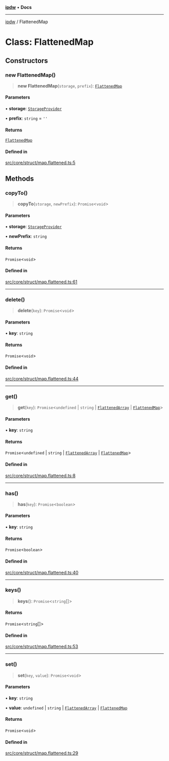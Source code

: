 [**ipdw**](../README.md) • **Docs**

***

[ipdw](../globals.md) / FlattenedMap

# Class: FlattenedMap

## Constructors

### new FlattenedMap()

> **new FlattenedMap**(`storage`, `prefix`): [`FlattenedMap`](FlattenedMap.md)

#### Parameters

• **storage**: [`StorageProvider`](../interfaces/StorageProvider.md)

• **prefix**: `string` = `''`

#### Returns

[`FlattenedMap`](FlattenedMap.md)

#### Defined in

[src/core/struct/map.flattened.ts:5](https://github.com/ansi-code/ipdw/blob/d3334c70f49293ce3e0ff61a485778d41bda3a8d/src/core/struct/map.flattened.ts#L5)

## Methods

### copyTo()

> **copyTo**(`storage`, `newPrefix`): `Promise`\<`void`\>

#### Parameters

• **storage**: [`StorageProvider`](../interfaces/StorageProvider.md)

• **newPrefix**: `string`

#### Returns

`Promise`\<`void`\>

#### Defined in

[src/core/struct/map.flattened.ts:61](https://github.com/ansi-code/ipdw/blob/d3334c70f49293ce3e0ff61a485778d41bda3a8d/src/core/struct/map.flattened.ts#L61)

***

### delete()

> **delete**(`key`): `Promise`\<`void`\>

#### Parameters

• **key**: `string`

#### Returns

`Promise`\<`void`\>

#### Defined in

[src/core/struct/map.flattened.ts:44](https://github.com/ansi-code/ipdw/blob/d3334c70f49293ce3e0ff61a485778d41bda3a8d/src/core/struct/map.flattened.ts#L44)

***

### get()

> **get**(`key`): `Promise`\<`undefined` \| `string` \| [`FlattenedArray`](FlattenedArray.md) \| [`FlattenedMap`](FlattenedMap.md)\>

#### Parameters

• **key**: `string`

#### Returns

`Promise`\<`undefined` \| `string` \| [`FlattenedArray`](FlattenedArray.md) \| [`FlattenedMap`](FlattenedMap.md)\>

#### Defined in

[src/core/struct/map.flattened.ts:8](https://github.com/ansi-code/ipdw/blob/d3334c70f49293ce3e0ff61a485778d41bda3a8d/src/core/struct/map.flattened.ts#L8)

***

### has()

> **has**(`key`): `Promise`\<`boolean`\>

#### Parameters

• **key**: `string`

#### Returns

`Promise`\<`boolean`\>

#### Defined in

[src/core/struct/map.flattened.ts:40](https://github.com/ansi-code/ipdw/blob/d3334c70f49293ce3e0ff61a485778d41bda3a8d/src/core/struct/map.flattened.ts#L40)

***

### keys()

> **keys**(): `Promise`\<`string`[]\>

#### Returns

`Promise`\<`string`[]\>

#### Defined in

[src/core/struct/map.flattened.ts:53](https://github.com/ansi-code/ipdw/blob/d3334c70f49293ce3e0ff61a485778d41bda3a8d/src/core/struct/map.flattened.ts#L53)

***

### set()

> **set**(`key`, `value`): `Promise`\<`void`\>

#### Parameters

• **key**: `string`

• **value**: `undefined` \| `string` \| [`FlattenedArray`](FlattenedArray.md) \| [`FlattenedMap`](FlattenedMap.md)

#### Returns

`Promise`\<`void`\>

#### Defined in

[src/core/struct/map.flattened.ts:29](https://github.com/ansi-code/ipdw/blob/d3334c70f49293ce3e0ff61a485778d41bda3a8d/src/core/struct/map.flattened.ts#L29)
